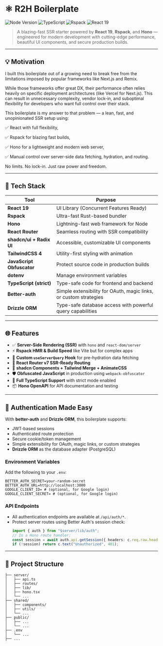 # ⚛️ R2H Boilerplate

![Node Version](https://img.shields.io/badge/node-22%2B-brightgreen)
![TypeScript](https://img.shields.io/badge/TypeScript-Strict-blue)
![Rspack](https://img.shields.io/badge/Bundler-Rspack-red)
![React 19](https://img.shields.io/badge/React-19.1.0-61dafb)

> A blazing-fast SSR starter powered by **React 19**, **Rspack**, and **Hono** — engineered for modern development with cutting-edge performance, beautiful UI components, and secure production builds.

---

## 💡 Motivation

I built this boilerplate out of a growing need to break free from the limitations imposed by popular frameworks like Next.js and Remix.

While those frameworks offer great DX, their performance often relies heavily on specific deployment architectures (like Vercel for Next.js). This can result in unnecessary complexity, vendor lock-in, and suboptimal flexibility for developers who want full control over their stack.

This boilerplate is my answer to that problem — a lean, fast, and unopinionated SSR setup using:

✅ React with full flexibility,

✅ Rspack for blazing fast builds,

✅ Hono for a lightweight and modern web server,

✅ Manual control over server-side data fetching, hydration, and routing.

No limits. No lock-in. Just raw power and freedom.

---

## 🚀 Tech Stack

| Tool                       | Purpose                                                           |
| -------------------------- | ----------------------------------------------------------------- |
| **React 19**               | UI Library (Concurrent Features Ready)                            |
| **Rspack**                 | Ultra-fast Rust-based bundler                                     |
| **Hono**                   | Lightning-fast web framework for Node                             |
| **React Router**           | Seamless routing with SSR compatibility                           |
| **shadcn/ui + Radix UI**   | Accessible, customizable UI components                            |
| **TailwindCSS 4**          | Utility-first styling with animation                              |
| **JavaScript Obfuscator**  | Protect source code in production builds                          |
| **dotenv**                 | Manage environment variables                                      |
| **TypeScript (strict)**    | Type-safe code for frontend and backend                           |
| **Better-auth**            | Simple extensibility for OAuth, magic links, or custom strategies |
| **Drizzle ORM**            | Type-safe database access with powerful query capabilities        |

---

## 🌐 Features

- ✅ **Server-Side Rendering (SSR)** with `hono` and `react-dom/server`
- ⚡ **Rspack HMR & Build Speed** like Vite but for complex apps
- 🧠 **Custom `useServerQuery` Hook** for pre-hydration data fetching
- 🔄 **React Router v7 SSR-Ready Routing**
- 💅 **shadcn Components + Tailwind Merge + AnimateCSS**
- 🛡️ **Obfuscated JavaScript** in production using `webpack-obfuscator`
- 🧪 **Full TypeScript Support** with strict mode enabled
- 📦 **Hono OpenAPI** for API documentation and testing

---

## 🔐 Authentication Made Easy

With **better-auth** and **Drizzle ORM**, this boilerplate supports:

- JWT-based sessions
- Authenticated route protection
- Secure cookie/token management
- Simple extensibility for OAuth, magic links, or custom strategies
- **Drizzle ORM** as the database adapter (PostgreSQL)

### Environment Variables

Add the following to your `.env`:

```
BETTER_AUTH_SECRET=your-random-secret
BETTER_AUTH_URL=http://localhost:3000
GOOGLE_CLIENT_ID= # (optional, for Google login)
GOOGLE_CLIENT_SECRET= # (optional, for Google login)
```

### API Endpoints

- All authentication endpoints are available at `/api/auth/*`.
- Protect server routes using Better Auth's session check:
  ```ts
  import { auth } from "$server/lib/auth";
  // In a Hono route handler:
  const session = await auth.api.getSession({ headers: c.req.raw.headers });
  if (!session) return c.text("Unauthorized", 401);
  ```

---

## 📁 Project Structure

```
├── server/
│   ├── api.ts
│   ├── routes/
│   ├── lib/
│   ├── hono.tsx
│   └── ...
├── shared/
│   ├── components/
│   ├── utils/
│   └── ...
├── public/
│   ├── ...
│   └── ...
├── .env
│   └── ...
├── ...
```
